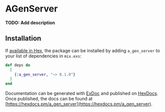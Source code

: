 # AGenServer

**TODO: Add description**

## Installation

If [available in Hex](https://hex.pm/docs/publish), the package can be installed
by adding `a_gen_server` to your list of dependencies in `mix.exs`:

```elixir
def deps do
  [
    {:a_gen_server, "~> 0.1.0"}
  ]
end
```

Documentation can be generated with [ExDoc](https://github.com/elixir-lang/ex_doc)
and published on [HexDocs](https://hexdocs.pm). Once published, the docs can
be found at [https://hexdocs.pm/a_gen_server](https://hexdocs.pm/a_gen_server).

